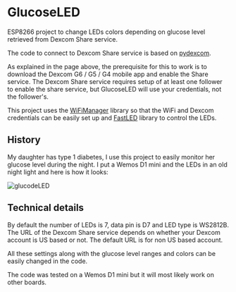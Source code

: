 # GlucoseLED
ESP8266 project to change LEDs colors depending on glucose level retrieved from Dexcom Share service.

The code to connect to Dexcom Share service is based on [pydexcom](https://github.com/gagebenne/pydexcom).

As explained in the page above, the prerequisite for this to work is to download the Dexcom G6 / G5 / G4 mobile app and enable the Share service.
The Dexcom Share service requires setup of at least one follower to enable the share service, but GlucoseLED will use your credentials, not the follower's.

This project uses the [WiFiManager](https://github.com/tzapu/WiFiManager) library so that the WiFi and Dexcom credentials can be easily set up and [FastLED](https://github.com/FastLED/FastLED) library to control the LEDs.

## History
My daughter has type 1 diabetes, I use this project to easily monitor her glucose level during the night.
I put a Wemos D1 mini and the LEDs in an old night light and here is how it looks:

![glucodeLED](https://github.com/MikeDuino31/GlucoseLED/assets/172366100/1e25b8fb-0ba1-481a-87f0-f0955e4ca1c3)


## Technical details
By default the number of LEDs is 7, data pin is D7 and LED type is WS2812B. The URL of the Dexcom Share service depends on whether your Dexcom account is US based or not. The default URL is for non US based account.

All these settings along with the glucose level ranges and colors can be easily changed in the code.

The code was tested on a Wemos D1 mini but it will most likely work on other boards.
